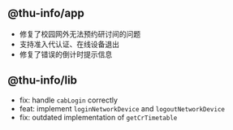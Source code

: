 ## @thu-info/app
- 修复了校园网外无法预约研讨间的问题
- 支持准入代认证、在线设备退出
- 修复了错误的倒计时提示信息

## @thu-info/lib
- fix: handle `cabLogin` correctly
- feat: implement `loginNetworkDevice` and `logoutNetworkDevice`
- fix: outdated implementation of `getCrTimetable`
